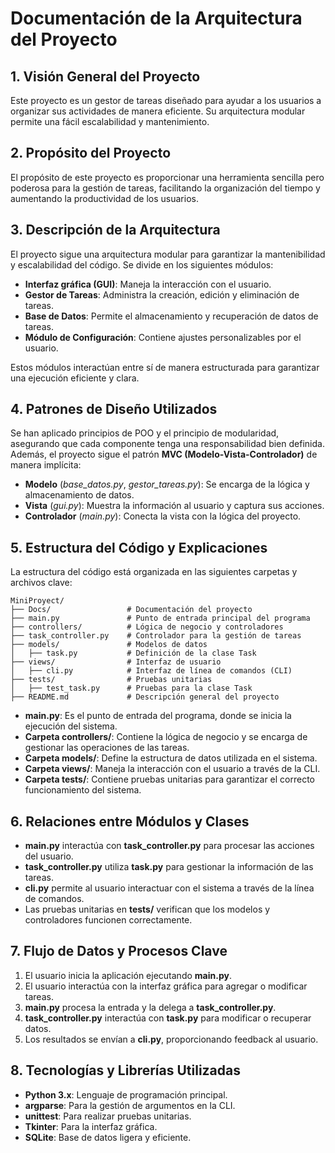 # Documentación de la Arquitectura del Proyecto

## 1. Visión General del Proyecto
Este proyecto es un gestor de tareas diseñado para ayudar a los usuarios a organizar sus actividades de manera eficiente. Su arquitectura modular permite una fácil escalabilidad y mantenimiento.

## 2. Propósito del Proyecto
El propósito de este proyecto es proporcionar una herramienta sencilla pero poderosa para la gestión de tareas, facilitando la organización del tiempo y aumentando la productividad de los usuarios.

## 3. Descripción de la Arquitectura
El proyecto sigue una arquitectura modular para garantizar la mantenibilidad y escalabilidad del código. Se divide en los siguientes módulos:

- **Interfaz gráfica (GUI)**: Maneja la interacción con el usuario.
- **Gestor de Tareas**: Administra la creación, edición y eliminación de tareas.
- **Base de Datos**: Permite el almacenamiento y recuperación de datos de tareas.
- **Módulo de Configuración**: Contiene ajustes personalizables por el usuario.

Estos módulos interactúan entre sí de manera estructurada para garantizar una ejecución eficiente y clara.

## 4. Patrones de Diseño Utilizados
Se han aplicado principios de POO y el principio de modularidad, asegurando que cada componente tenga una responsabilidad bien definida. Además, el proyecto sigue el patrón **MVC (Modelo-Vista-Controlador)** de manera implícita:

- **Modelo** (*base_datos.py*, *gestor_tareas.py*): Se encarga de la lógica y almacenamiento de datos.
- **Vista** (*gui.py*): Muestra la información al usuario y captura sus acciones.
- **Controlador** (*main.py*): Conecta la vista con la lógica del proyecto.

## 5. Estructura del Código y Explicaciones
La estructura del código está organizada en las siguientes carpetas y archivos clave:

```
MiniProyect/
├── Docs/                 # Documentación del proyecto
├── main.py               # Punto de entrada principal del programa
├── controllers/          # Lógica de negocio y controladores
├── task_controller.py    # Controlador para la gestión de tareas
├── models/               # Modelos de datos
│   ├── task.py           # Definición de la clase Task
├── views/                # Interfaz de usuario
│   ├── cli.py            # Interfaz de línea de comandos (CLI)
├── tests/                # Pruebas unitarias
│   ├── test_task.py      # Pruebas para la clase Task
├── README.md             # Descripción general del proyecto
```

- **main.py**: Es el punto de entrada del programa, donde se inicia la ejecución del sistema.
- **Carpeta controllers/**: Contiene la lógica de negocio y se encarga de gestionar las operaciones de las tareas.
- **Carpeta models/**: Define la estructura de datos utilizada en el sistema.
- **Carpeta views/**: Maneja la interacción con el usuario a través de la CLI.
- **Carpeta tests/**: Contiene pruebas unitarias para garantizar el correcto funcionamiento del sistema.

## 6. Relaciones entre Módulos y Clases
- **main.py** interactúa con **task_controller.py** para procesar las acciones del usuario.
- **task_controller.py** utiliza **task.py** para gestionar la información de las tareas.
- **cli.py** permite al usuario interactuar con el sistema a través de la línea de comandos.
- Las pruebas unitarias en **tests/** verifican que los modelos y controladores funcionen correctamente.

## 7. Flujo de Datos y Procesos Clave
1. El usuario inicia la aplicación ejecutando **main.py**.
2. El usuario interactúa con la interfaz gráfica para agregar o modificar tareas.
3. **main.py** procesa la entrada y la delega a **task_controller.py**.
4. **task_controller.py** interactúa con **task.py** para modificar o recuperar datos.
5. Los resultados se envían a **cli.py**, proporcionando feedback al usuario.

## 8. Tecnologías y Librerías Utilizadas
- **Python 3.x**: Lenguaje de programación principal.
- **argparse**: Para la gestión de argumentos en la CLI.
- **unittest**: Para realizar pruebas unitarias.
- **Tkinter**: Para la interfaz gráfica.
- **SQLite**: Base de datos ligera y eficiente.

